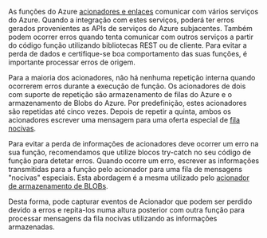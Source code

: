 As funções do Azure [acionadores e enlaces](..\articles\azure-functions\functions-triggers-bindings.md) comunicar com vários serviços do Azure. Quando a integração com estes serviços, poderá ter erros gerados provenientes as APIs de serviços do Azure subjacentes. Também podem ocorrer erros quando tenta comunicar com outros serviços a partir do código função utilizando bibliotecas REST ou de cliente. Para evitar a perda de dados e certifique-se boa comportamento das suas funções, é importante processar erros de origem.

Para a maioria dos acionadores, não há nenhuma repetição interna quando ocorrerem erros durante a execução de função. Os acionadores de dois com suporte de repetição são armazenamento de filas do Azure e o armazenamento de Blobs do Azure. Por predefinição, estes acionadores são repetidas até cinco vezes. Depois de repetir a quinta, ambos os acionadores escrever uma mensagem para uma oferta especial de [fila nocivas](..\articles\azure-functions\functions-bindings-storage-queue.md#trigger---poison-messages). 

Para evitar a perda de informações de acionadores deve ocorrer um erro na sua função, recomendamos que utilize blocos try-catch no seu código de função para detetar erros. Quando ocorre um erro, escrever as informações transmitidas para a função pelo acionador para uma fila de mensagens "nocivas" especiais. Esta abordagem é a mesma utilizado pelo [acionador de armazenamento de BLOBs](..\articles\azure-functions\functions-bindings-storage-blob.md#trigger---poison-blobs). 

Desta forma, pode capturar eventos de Acionador que podem ser perdido devido a erros e repita-los numa altura posterior com outra função para processar mensagens da fila nocivas utilizando as informações armazenadas.  